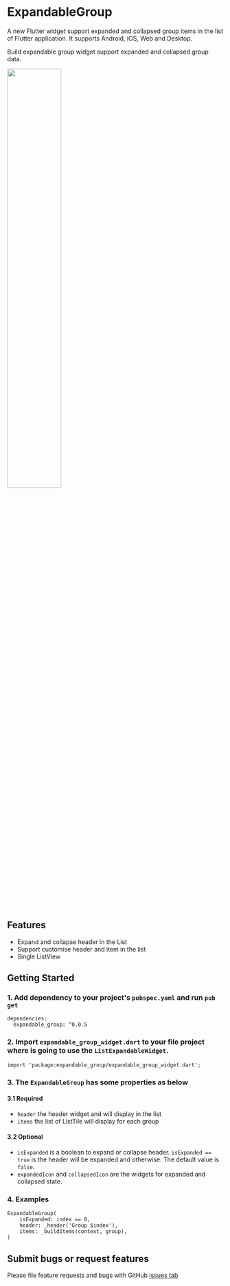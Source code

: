 # ExpandableGroup

A new Flutter widget support expanded and collapsed group items in the list of Flutter application. It supports Android, iOS, Web and Desktop.

Build expandable group widget support expanded and collapsed group data.

[<img src="https://img.youtube.com/vi/TNKTw0Stv0w/maxresdefault.jpg" width="50%">](https://youtu.be/TNKTw0Stv0w)


## Features

- Expand and collapse header in the List
- Support customise header and item in the list
- Single ListView

## Getting Started

### 1. Add dependency to your project's `pubspec.yaml` and run `pub get`

```
dependencies:
  expandable_group: ^0.0.5
```

### 2. Import `expandable_group_widget.dart` to your file project where is going to use the `ListExpandableWidget`.

```
import 'package:expandable_group/expandable_group_widget.dart';
```

### 3. The `ExpandableGroup` has some properties as below

#### 3.1 Required
* `header` the header widget and will display in the list
* `items` the list of ListTile will display for each group

#### 3.2 Optional
* `isExpanded` is a boolean to expand or collapse header. `isExpanded == true` is the header will be expanded and otherwise. The default value is `false`.
* `expandedIcon` and `collapsedIcon` are the widgets for expanded and collapsed state. 

### 4. Examples
```
ExpandableGroup(
    isExpanded: index == 0,
    header: _header('Group $index'),
    items: _buildItems(context, group),
)
```

## Submit bugs or request features
Please file feature requests and bugs with GitHub [issues tab](https://github.com/liemvo/list_expandable/issues)
